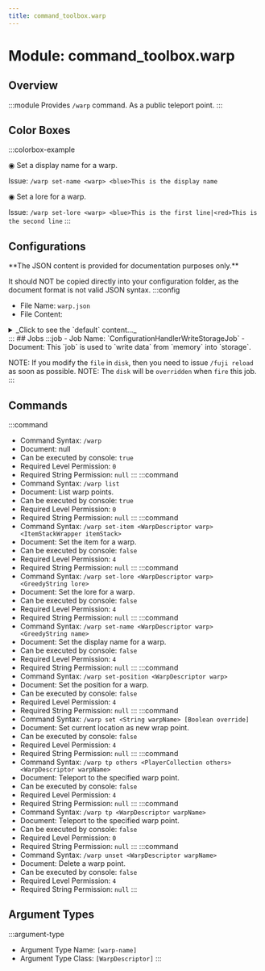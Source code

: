 ```yaml
---
title: command_toolbox.warp
---
```



# Module: command_toolbox.warp

## Overview
:::module
Provides `/warp` command.
As a public teleport point.
:::
## Color Boxes

:::colorbox-example

◉ Set a display name for a warp.

Issue: `/warp set-name <warp> <blue>This is the display name`



◉ Set a lore for a warp.

Issue: `/warp set-lore <warp> <blue>This is the first line|<red>This is the second line`
:::

## Configurations
<Admonition type="warning" icon="" title="">
**The JSON content is provided for documentation purposes only.**

It should NOT be copied directly into your configuration folder, as the document format is not valid JSON syntax.
</Admonition>
:::config
- File Name: `warp.json`
- File Content: 
<details>

<summary>_Click to see the `default` content..._</summary>

```json showLineNumbers title="config/fuji/modules/command_toolbox/warp/warp.json"
{
  "warps": {}
}
```
</details>
:::
## Jobs
:::job
- Job Name: `ConfigurationHandlerWriteStorageJob`
- Document: This `job` is used to `write data` from `memory` into `storage`.

NOTE: If you modify the `file` in `disk`, then you need to issue `/fuji reload` as soon as possible.
NOTE: The `disk` will be `overridden` when `fire` this job.
:::
## Commands
:::command
- Command Syntax: `/warp`
- Document: null
- Can be executed by console: `true`
- Required Level Permission: `0`
- Required String Permission: `null`
:::
:::command
- Command Syntax: `/warp list`
- Document: List warp points.
- Can be executed by console: `true`
- Required Level Permission: `0`
- Required String Permission: `null`
:::
:::command
- Command Syntax: `/warp set-item <WarpDescriptor warp> <ItemStackWrapper itemStack>`
- Document: Set the item for a warp.
- Can be executed by console: `false`
- Required Level Permission: `4`
- Required String Permission: `null`
:::
:::command
- Command Syntax: `/warp set-lore <WarpDescriptor warp> <GreedyString lore>`
- Document: Set the lore for a warp.
- Can be executed by console: `false`
- Required Level Permission: `4`
- Required String Permission: `null`
:::
:::command
- Command Syntax: `/warp set-name <WarpDescriptor warp> <GreedyString name>`
- Document: Set the display name for a warp.
- Can be executed by console: `false`
- Required Level Permission: `4`
- Required String Permission: `null`
:::
:::command
- Command Syntax: `/warp set-position <WarpDescriptor warp>`
- Document: Set the position for a warp.
- Can be executed by console: `false`
- Required Level Permission: `4`
- Required String Permission: `null`
:::
:::command
- Command Syntax: `/warp set <String warpName> [Boolean override]`
- Document: Set current location as new wrap point.
- Can be executed by console: `false`
- Required Level Permission: `4`
- Required String Permission: `null`
:::
:::command
- Command Syntax: `/warp tp others <PlayerCollection others> <WarpDescriptor warpName>`
- Document: Teleport to the specified warp point.
- Can be executed by console: `false`
- Required Level Permission: `4`
- Required String Permission: `null`
:::
:::command
- Command Syntax: `/warp tp <WarpDescriptor warpName>`
- Document: Teleport to the specified warp point.
- Can be executed by console: `false`
- Required Level Permission: `0`
- Required String Permission: `null`
:::
:::command
- Command Syntax: `/warp unset <WarpDescriptor warpName>`
- Document: Delete a warp point.
- Can be executed by console: `false`
- Required Level Permission: `4`
- Required String Permission: `null`
:::
## Argument Types
:::argument-type
- Argument Type Name: `[warp-name]`
- Argument Type Class: `[WarpDescriptor]`
:::

